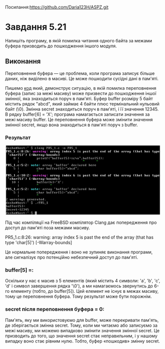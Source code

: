 Посилання:https://github.com/Daria123H/ASPZ.git

# Завдання 5.21

Напишіть програму, в якій помилка читання одного байта за межами буфера призводить до пошкодження іншого модуля. 

## Виконання

Переповнення буфера — це проблема, коли програма записує більше даних, ніж виділено в масиві. Це може пошкодити сусідні дані в пам'яті.

Пишемо [код](https://github.com/Daria123H/ASPZ/blob/main/Pr5/task5_21/Pr5_1.c) який, демонструє ситуацію, в якій помилка переповнення буфера (запис за межі масиву) може призвести до пошкодження іншої змінної, яка знаходиться поруч в пам'яті. Буфер buffer розміру 5 байт містить рядок "abcd", який займає 4 байти плюс термінальний нульовий байт (\0). Змінна secret знаходиться поруч в пам'яті, і її значення 12345. В рядку buffer[6] = 'X'; програма намагається записати значення за межі масиву buffer. Це переповнення буфера може змінити значення змінної secret, якщо вона знаходиться в пам'яті поруч з buffer. 

### Результат

 ![Результат](https://github.com/Daria123H/ASPZ/blob/main/Pr5/task5_21/image.png)
 
Під час компіляції на FreeBSD компілятор Clang дає попередження про доступ до пам'яті поза межами масиву. 

  PR5_1.c:8:26: warning: array index 5 is past the end of the array (that has type 'char[5]') [-Warray-bounds]

Це нормальне попередження і воно не зупиняє виконання програми, але сигналізує про потенційно небезпечний доступ до пам'яті.
	
### buffer[5] =: 

Оскільки у нас є масив з 5 елементів (який містить 4 символи: 'a', 'b', 'c', 'd' і символ завершення рядка '\0'), а ми намагаємось звернутись до 6-го елементу (тобто, до buffer[5]). Цей елемент не існує в межах масиву, тому це переповнення буфера. Тому результат може бути порожнім. 

### secret після переповнення буфера = 0: 

Пам'ять, яку ми використовуємо для buffer, може перекривати пам'ять, де зберігається змінна secret. Тому, коли ми читаємо або записуємо за межі масиву, ми можемо випадково змінити значення змінної secret. Це призводить до того, що значення secret стає неправильним, і у нашому випадку воно стає рівним нулю. Тобто, буфер «пошкодив» змінну secret.



